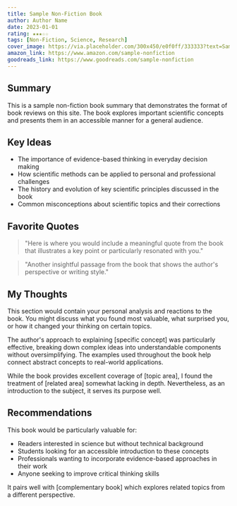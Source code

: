 ```yaml
---
title: Sample Non-Fiction Book
author: Author Name
date: 2023-01-01
rating: ★★★☆☆
tags: [Non-Fiction, Science, Research]
cover_image: https://via.placeholder.com/300x450/e0f0ff/333333?text=Sample+Non-Fiction+Book
amazon_link: https://www.amazon.com/sample-nonfiction
goodreads_link: https://www.goodreads.com/sample-nonfiction
---
```


## Summary

This is a sample non-fiction book summary that demonstrates the format of book reviews on this site. The book explores important scientific concepts and presents them in an accessible manner for a general audience.

## Key Ideas

* The importance of evidence-based thinking in everyday decision making
* How scientific methods can be applied to personal and professional challenges
* The history and evolution of key scientific principles discussed in the book
* Common misconceptions about scientific topics and their corrections

## Favorite Quotes

> "Here is where you would include a meaningful quote from the book that illustrates a key point or particularly resonated with you."

> "Another insightful passage from the book that shows the author's perspective or writing style."

## My Thoughts

This section would contain your personal analysis and reactions to the book. You might discuss what you found most valuable, what surprised you, or how it changed your thinking on certain topics.

The author's approach to explaining [specific concept] was particularly effective, breaking down complex ideas into understandable components without oversimplifying. The examples used throughout the book help connect abstract concepts to real-world applications.

While the book provides excellent coverage of [topic area], I found the treatment of [related area] somewhat lacking in depth. Nevertheless, as an introduction to the subject, it serves its purpose well.

## Recommendations

This book would be particularly valuable for:
* Readers interested in science but without technical background
* Students looking for an accessible introduction to these concepts
* Professionals wanting to incorporate evidence-based approaches in their work
* Anyone seeking to improve critical thinking skills

It pairs well with [complementary book] which explores related topics from a different perspective. 